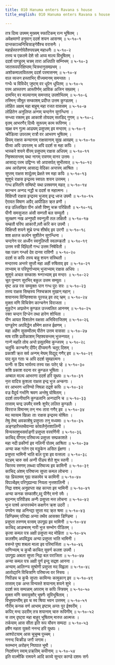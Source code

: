 ```yaml
---
title: 010 Hanuma enters Ravana s house
title_english: 010 Hanuma enters Ravana s house

---
```

<div class="audioEmbed"  caption="श्रीराम-हरिसीताराममूर्ति-घनपाठिभ्यां वचनम्" src="https://archive.org/download/Ramayana-recitation-Sriram-harisItArAmamUrti-Ghanapaati-v2/Kanda_5/Kanda_5_SK-010-Hanuma_enters_Ravana_s_house.mp3"></div>

तत्र दिव्य उपमम् मुख्यम् स्फाटिकम् रत्न भूषितम् ।  
अवेक्षमाणो हनुमान् ददर्श शयन आसनम् ॥ ५-१०-१  
दान्तकाञ्चनिचित्राङ्गेर्वैश्च वरासनैः ।  
महार्हस्तरणोपेतैरुपपन्नम् महाधनैः ॥ ५-१०-२  
तस्य च एकतमे देशे सो अग्र्य माल्य विभूषितम् ।  
ददर्श पाण्डुरम् चत्रम् तारा अधिपति सम्निभम् ॥ ५-१०-३  
जातरूपपरिक्षिप्तम् चित्रभानुसमप्रभम् ।  
अशोकमालाविततम् ददर्श परमासनम् ॥ ५-१०-४  
वाल व्यजन हस्ताभिर् वीज्यमानम् समन्ततः ।  
गन्धैः च विविधैर् जुष्टम् वर धूपेन धूपितम् ॥ ५-१०-५  
परम आस्तरण आस्तीर्णम् आविक अजिन सम्व्र्तम् ।  
दामभिर् वर माल्यानाम् समन्ताद् उपशोभितम् ॥ ५-१०-६  
तस्मिन् जीमूत सम्काशम् प्रदीप्त उत्तम कुण्डलम् ।  
लोहित अक्षम् महा बाहुम् महा रजत वाससम् ॥ ५-१०-७  
लोहितेन अनुलिप्त अन्गम् चन्दनेन सुगन्धिना ।  
सन्ध्या रक्तम् इव आकाशे तोयदम् सतडिद् गुणम् ॥ ५-१०-८  
वृतम् आभरणैर् दिव्यैः सुरूपम् काम रूपिणम् ।  
सव्र्क्ष वन गुल्म आढ्यम् प्रसुप्तम् इव मन्दरम् ॥ ५-१०-९  
क्रीडित्वा उपरतम् रात्रौ वर आभरण भूषितम् ।  
प्रियम् राक्षस कन्यानाम् राक्षसानाम् सुख आवहम् ॥ ५-१०-१०  
पीत्वा अपि उपरतम् च अपि ददर्श स महा कपिः ।  
भास्करे शयने वीरम् प्रसुप्तम् राक्षस अधिपम् ॥ ५-१०-११  
निह्श्वसन्तम् यथा नागम् रावणम् वानर उत्तमः ।  
आसाद्य परम उद्विग्नः सो अपासर्पत् सुभीतवत् ॥ ५-१०-१२  
अथ आरोहणम् आसाद्य वेदिका अन्तरम् आश्रितः ।  
सुप्तम् राक्षस शार्दूलम् प्रेक्षते स्म महा कपिः ॥ ५-१०-१३  
शुशुभे राक्षस इन्द्रस्य स्वपतः शयन उत्तमम् ।  
गन्ध हस्तिनि सम्विष्टे यथा प्रस्रवणम् महत् ॥ ५-१०-१४  
कान्चन अन्गद नद्धौ च ददर्श स महात्मनः ।  
विक्षिप्तौ राक्षस इन्द्रस्य भुजाव् इन्द्र ध्वज उपमौ ॥ ५-१०-१५  
ऐरावत विषाण अग्रैर् आपीडित क्र्त व्रणौ ।  
वज्र उल्लिखित पीन अंसौ विष्णु चक्र परिक्षितौ ॥ ५-१०-१६  
पीनौ समसुजात अंसौ सम्गतौ बल सम्युतौ ।  
सुलक्षण नख अन्गुष्ठौ स्वन्गुली तल लक्षितौ ॥ ५-१०-१७  
सम्हतौ परिघ आकारौ व्र्त्तौ करि कर उपमौ ।  
विक्षिप्तौ शयने शुभ्रे पन्च शीर्षाव् इव उरगौ ॥ ५-१०-१८  
शश क्षतज कल्पेन सुशीतेन सुगन्धिना ।  
चन्दनेन पर अर्ध्येन स्वनुलिप्तौ स्वलम्क्र्तौ ॥ ५-१०-१९  
उत्तम स्त्री विम्र्दितौ गन्ध उत्तम निषेवितौ ।  
यक्ष पन्नग गन्धर्व देव दानव राविणौ ॥ ५-१०-२०  
ददर्श स कपिः तस्य बाहू शयन संस्थितौ ।  
मन्दरस्य अन्तरे सुप्तौ महा अर्ही रुषिताव् इव ॥ ५-१०-२१  
ताभ्याम् स परिपूर्णाभ्याम् भुजाभ्याम् राक्षस अधिपः ।  
शुशुभे अचल सम्काशः श्र्न्गाभ्याम् इव मन्दरः ॥ ५-१०-२२  
चूत पुम्नाग सुरभिर् बकुल उत्तम सम्युतः ।  
मृष्ट अन्न रस सम्युक्तः पान गन्ध पुरः सरः ॥ ५-१०-२३  
तस्य राक्षस सिम्हस्य निश्चक्राम मुखान् महान् ।  
शयानस्य विनिह्श्वासः पूरयन्न् इव तद् ग्र्हम् ॥ ५-१०-२४  
मुक्ता मणि विचित्रेण कान्चनेन विराजता ।  
मुकुटेन अपव्र्त्तेन कुण्डल उज्ज्वलित आननम् ॥ ५-१०-२५  
रक्त चन्दन दिग्धेन तथा हारेण शोभिता ।  
पीन आयत विशालेन वक्षसा अभिविराजितम् ॥ ५-१०-२६  
पाण्डुरेण अपविद्धेन क्षौमेण क्षतज ईक्षणम् ।  
महा अर्हेण सुसम्वीतम् पीतेन उत्तम वाससा ॥ ५-१०-२७  
माष राशि प्रतीकाशम् निह्श्वसन्तम् भुजन्गवत् ।  
गान्गे महति तोय अन्ते प्रसुतमिव कुन्जरम् ॥ ५-१०-२८  
चतुर्भिः कान्चनैर् दीपैर् दीप्यमानैः चतुर् दिशम् ।  
प्रकाशी क्र्त सर्व अन्गम् मेघम् विद्युद् गणैर् इव ॥ ५-१०-२९  
पाद मूल गताः च अपि ददर्श सुमहात्मनः ।  
पत्नीः स प्रिय भार्यस्य तस्य रक्षः पतेर् ग्र्हे ॥ ५-१०-३०  
शशि प्रकाश वदना वर कुण्डल भूषिताः ।  
अम्बाल माल्य आभरणा ददर्श हरि यूथपः ॥ ५-१०-३१  
नृत्त वादित्र कुशला राक्षस इन्द्र भुज अन्कगाः ।  
वर आभरण धारिण्यो निषन्ना दद्र्शे कपिः ॥ ५-१०-३२  
वज्र वैदूर्य गर्भाणि श्रवण अन्तेषु योषिताम् ।  
ददर्श तापनीयानि कुण्डलानि अन्गदानि च ॥ ५-१०-३३  
तासाम् चन्द्र उपमैर् वक्त्रैः शुभैर् ललित कुण्डलैः ।  
विरराज विमानम् तन् नभः तारा गणैर् इव ॥ ५-१०-३४  
मद व्यायाम खिन्नाः ताः राक्षस इन्द्रस्य योषितः ।  
तेषु तेष्व् अवकाशेषु प्रसुप्ताः तनु मध्यमाः ॥ ५-१०-३५  
अङ्गहारैस्तथैवान्या कोवलैर्नृत्तशालिनी ।  
विन्यस्तशुभसर्वाङ्गी प्रसुप्ता वरवर्णिनी ॥ ५-१०-३६  
काचिद् वीणाम् परिष्वज्य प्रसुप्ता सम्प्रकाशते ।  
महा नदी प्रकीर्णा इव नलिनी पोतम् आश्रिता ॥ ५-१०-३७  
अन्या कक्ष गतेन एव मड्डुकेन असित ईक्षणा ।  
प्रसुप्ता भामिनी भाति बाल पुत्रा इव वत्सला ॥ ५-१०-३८  
पटहम् चारु सर्व अन्गी पीड्य शेते शुभ स्तनी ।  
चिरस्य रमणम् लब्ध्वा परिष्वज्य इव कामिनी ॥ ५-१०-३९  
काचिद् अंशम् परिष्वज्य सुप्ता कमल लोचना ।  
रहः प्रियतमम् गृह्य सकामेव च कामिनी ॥ ५-१०-४०  
विपञ्चैइम् परिगृह्यान्या नियता नृत्तशालिनी ।  
निद्रा वशम् अनुप्राप्ता सह कान्ता इव भामिनी ॥ ५-१०-४१  
अन्या कनक सम्काशैर् म्र्दु पीनैर् मनो रमैः ।  
मृदन्गम् परिपीड्य अन्गैः प्रसुप्ता मत्त लोचना ॥ ५-१०-४२  
भुज पार्श्व अन्तरस्थेन कक्षगेन क्र्श उदरी ।  
पणवेन सह अनिन्द्या सुप्ता मद क्र्त श्रमा ॥ ५-१०-४३  
डिण्डिमम् परिग्र्ह्य अन्या तथैव आसक्त डिण्डिमा ।  
प्रसुप्ता तरुणम् वत्सम् उपगूह्य इव भामिनी ॥ ५-१०-४४  
काचिद् आडम्बरम् नारी भुज सम्भोग पीडितम् ।  
कृत्वा कमल पत्र अक्षी प्रसुप्ता मद मोहिता ॥ ५-१०-४५  
कलशीम् अपविद्ध्य अन्या प्रसुप्ता भाति भामिनी ।  
वसन्ते पुष्प शबला माला इव परिमार्जिता ॥ ५-१०-४६  
पाणिभ्याम् च कुचौ काचित् सुवर्ण कलश उपमौ ।  
उपगूह्य अबला सुप्ता निद्रा बल पराजिता ॥ ५-१०-४७  
अन्या कमल पत्र अक्षी पूर्ण इन्दु सद्र्श आनना ।  
अन्याम् आलिन्ग्य सुश्रोणी प्रसुप्ता मद विह्वला ॥ ५-१०-४८  
आतोद्यानि विचित्राणि परिष्वज्य वर स्त्रियः ।  
निपीड्य च कुचैः सुप्ताः कामिन्यः कामुकान् इव ॥ ५-१०-४९  
तासाम् एक अन्त विन्यस्ते शयानाम् शयने शुभे ।  
ददर्श रूप सम्पन्नाम् अपराम् स कपिः स्त्रियम् ॥ ५-१०-५०  
मुक्ता मणि समायुक्तैर् भूषणैः सुविभूषिताम् ।  
विभूषयन्तीम् इव च स्व श्रिया भवन उत्तमम् ॥ ५-१०-५१  
गौरीम् कनक वर्ण आभाम् इष्टाम् अन्तः पुर ईश्वरीम् ।  
कपिर् मन्द उदरीम् तत्र शयानाम् चारु रूपिणीम् ॥ ५-१०-५२  
स ताम् दृष्ट्वा महा बाहुर् भूषिताम् मारुत आत्मजः ।  
तर्कयाम् आस सीता इति रूप यौवन सम्पदा ॥ ५-१०-५३  
हर्षेण महता युक्तो ननन्द हरि यूथपः ।  
आश्पोटयाम् आस चुचुम्ब पुच्चम् ।  
ननन्द चिक्रीड जगौ जगाम।  
स्तम्भान् अरोहन् निपपात भूमौ ।  
निदर्शयन् स्वाम् प्रक्र्तिम् कपीनाम् ॥ ५-१०-५४  
इति वाल्मीकि रामयने आदि काव्ये सुन्दर काण्डे दशमः सर्गः